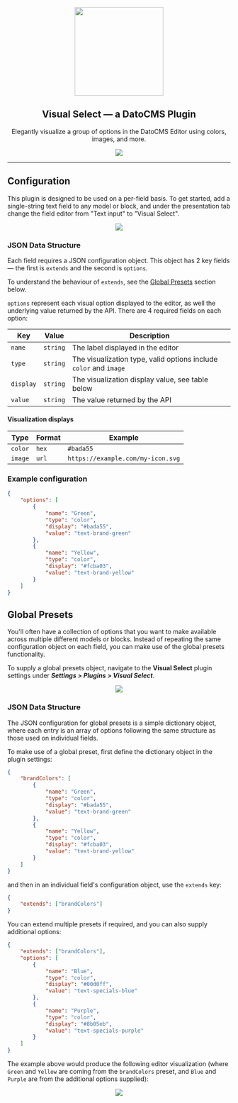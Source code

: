 <p align="center">
	<img src="https://user-images.githubusercontent.com/56568247/155062204-49248d16-af91-4c7f-87ec-364f914221de.png" width="200"/>
</p>

<h2 align="center">Visual Select — a DatoCMS Plugin</h2>
<div align="center">
	<p>Elegantly visualize a group of options in the DatoCMS Editor using colors, images, and more.</p>
</div>

<p align="center">
	<img src="https://user-images.githubusercontent.com/56568247/155078720-2736183f-424f-4fa2-a049-c8050566e335.jpg"/>
</p>

---

## Configuration
This plugin is designed to be used on a per-field basis. To get started, add a single-string text field to any model or block, and under the presentation tab change the field editor from "Text input" to "Visual Select".

<p align="center">
	<img src="https://user-images.githubusercontent.com/56568247/155075251-dca1b09a-afa3-4293-ba49-aadc41702206.png"/>
</p>

### JSON Data Structure

Each field requires a JSON configuration object. This object has 2 key fields — the first is `extends` and the second is `options`.

To understand the behaviour of `extends`, see the [Global Presets](#global-presets) section below.

`options` represent each visual option displayed to the editor, as well the underlying value returned by the API. There are 4 required fields on each option:

| Key | Value | Description |
| --- | --- | --- |
| `name` | `string` | The label displayed in the editor |
| `type` | `string` | The visualization type, valid options include `color` and `image` |
| `display` | `string` | The visualization display value, see table below |
| `value` | `string` | The value returned by the API |

#### Visualization displays

| Type | Format | Example |
| --- | --- | --- |
| `color` | `hex` | `#bada55` |
| `image` | `url` | `https://example.com/my-icon.svg` |

### Example configuration

```json
{
	"options": [
		{
			"name": "Green",
			"type": "color",
			"display": "#bada55",
			"value": "text-brand-green"
		},
		{
			"name": "Yellow",
			"type": "color",
			"display": "#fcba03",
			"value": "text-brand-yellow"
		}
	]
}
```

## Global Presets

You'll often have a collection of options that you want to make available across multiple different models or blocks. Instead of repeating the same configuration object on each field, you can make use of the global presets functionality.

To supply a global presets object, navigate to the **Visual Select** plugin settings under **_Settings > Plugins > Visual Select_**.

<p align="center">
	<img src="https://user-images.githubusercontent.com/56568247/155076764-d671a857-eab4-4d9b-a0f7-818e17e1f96f.jpg"/>
</p>

### JSON Data Structure

The JSON configuration for global presets is a simple dictionary object, where each entry is an array of options following the same structure as those used on individual fields.

To make use of a global preset, first define the dictionary object in the plugin settings:

```json
{
	"brandColors": [
		{
			"name": "Green",
			"type": "color",
			"display": "#bada55",
			"value": "text-brand-green"
		},
		{
			"name": "Yellow",
			"type": "color",
			"display": "#fcba03",
			"value": "text-brand-yellow"
		}
	]
}
```

and then in an individual field's configuration object, use the `extends` key:

```json
{
    "extends": ["brandColors"]
}
```

You can extend multiple presets if required, and you can also supply additional options:

```json
{
	"extends": ["brandColors"],
	"options": [
		{
			"name": "Blue",
			"type": "color",
			"display": "#00d0ff",
			"value": "text-specials-blue"
		},
		{
			"name": "Purple",
			"type": "color",
			"display": "#8b05eb",
			"value": "text-specials-purple"
		}
	]
}
```

The example above would produce the following editor visualization (where `Green` and `Yellow` are coming from the `brandColors` preset, and `Blue` and `Purple` are from the additional options supplied):

<p align="center">
	<img src="https://user-images.githubusercontent.com/56568247/155077897-e11efc86-31bc-47a4-8233-3a60b1d74a3e.jpg"/>
</p>
